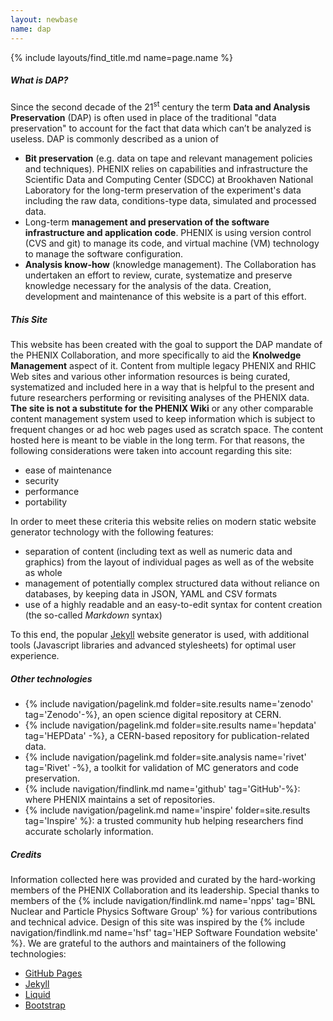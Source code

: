 ```yaml
---
layout: newbase
name: dap
---
```

{% include layouts/find_title.md name=page.name %}

##### What is DAP?
Since the second decade of the 21<sup>st</sup> century the term **Data and Analysis Preservation** (DAP)
is often used in place of the traditional "data preservation" to account for
the fact that data which can’t be analyzed is useless. DAP is commonly described as a union of
* **Bit preservation** (e.g. data on tape and relevant management policies and techniques). PHENIX relies on capabilities and infrastructure the Scientific Data and Computing Center (SDCC) at Brookhaven National Laboratory for the long-term preservation of the experiment's data
including the raw data, conditions-type data, simulated and processed data.
* Long-term **management and preservation of the software infrastructure and application code**. PHENIX is using version control (CVS and git) to manage its code, and virtual machine (VM) technology to manage the software configuration.
* **Analysis know-how** (knowledge management). The Collaboration has undertaken an effort to review, curate, systematize and preserve knowledge necessary for the analysis of the data. Creation, development and maintenance of this website is a part of this effort.

##### This Site
This website has been created with the goal to support the DAP mandate of the PHENIX Collaboration,
and more specifically to aid the **Knolwedge Management** aspect of it. Content from multiple
legacy PHENIX and RHIC Web sites and various other information resources is being curated,
systematized and included here in a way that is helpful to the present and future researchers
performing or revisiting analyses of the PHENIX data. **The site is not a substitute for the PHENIX Wiki**
or any other comparable content management system used to keep information which is subject to frequent
changes or ad hoc web pages used as scratch space. The content hosted here is meant to be viable in
the long term. For that reasons, the following considerations were taken into account regarding this site:
* ease of maintenance
* security
* performance
* portability

In order to meet these criteria this website relies on modern static website generator technology
with the following features:
* separation of content (including text as well as numeric data and graphics) from the layout of
individual pages as well as of the website as whole
* management of potentially complex structured data without reliance on databases, by keeping data in JSON, YAML and CSV formats
* use of a highly readable and an easy-to-edit syntax for content creation (the so-called *Markdown* syntax)

To this end, the popular <a href="http://jekyllrb.com/">Jekyll</a> website generator is used, with
additional tools (Javascript libraries and advanced stylesheets) for optimal user experience.

##### Other technologies
* {% include navigation/pagelink.md folder=site.results name='zenodo' tag='Zenodo'-%}, an open science digital repository at CERN.
* {% include navigation/pagelink.md folder=site.results name='hepdata' tag='HEPData' -%}, a CERN-based repository for publication-related data.
* {% include navigation/pagelink.md folder=site.analysis name='rivet' tag='Rivet' -%}, a toolkit for validation of MC generators and code preservation.
* {% include navigation/findlink.md name='github' tag='GitHub'-%}: where PHENIX maintains a set of repositories.
* {% include navigation/pagelink.md name='inspire' folder=site.results tag='Inspire' %}: a trusted community hub helping researchers find accurate scholarly information.


##### Credits
Information collected here was provided and curated by the hard-working members of the PHENIX Collaboration
and its leadership. Special thanks to members of the
{% include navigation/findlink.md name='npps' tag='BNL Nuclear and Particle Physics Software Group' %}
for various contributions and technical advice.
Design of this site was inspired by the
{% include navigation/findlink.md name='hsf' tag='HEP Software Foundation website' %}.
We are grateful to the authors and maintainers of the following technologies:
* <a href="https://pages.github.com/">GitHub Pages</a>
* <a href="http://jekyllrb.com/">Jekyll</a>
* <a href="https://shopify.github.io/liquid/">Liquid</a>
* <a href="http://getbootstrap.com/">Bootstrap</a>

